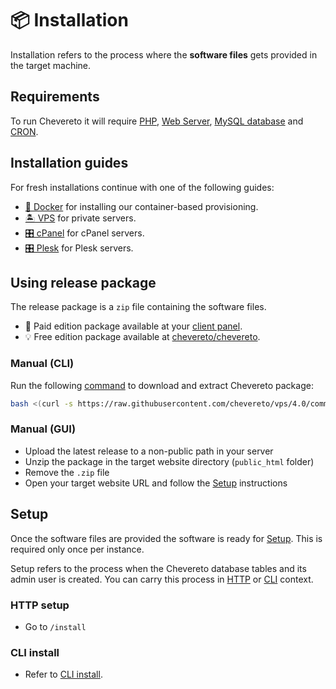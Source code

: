 # 📦 Installation

Installation refers to the process where the **software files** gets provided in the target machine.

## Requirements

To run Chevereto it will require [PHP](../stack/php.md), [Web Server](../stack/web-server.md), [MySQL database](../stack/mysql-server.md) and [CRON](../stack/cron.md).

## Installation guides

For fresh installations continue with one of the following guides:

* [🐋 Docker](../../guides/docker/README.md) for installing our container-based provisioning.
* [🏝 VPS](../../guides/server/vps.md) for private servers.
* [🎛 cPanel](../../guides/cpanel/README.md) for cPanel servers.
* [🎛 Plesk](../../guides/plesk/README.md) for Plesk servers.

## Using release package

The release package is a `zip` file containing the software files.

* 👑 Paid edition package available at your [client panel](https://chevereto.com/panel/downloads).
* 💡 Free edition package available at [chevereto/chevereto](https://github.com/chevereto/chevereto/releases).

### Manual (CLI)

Run the following [command](https://github.com/chevereto/vps#get) to download and extract Chevereto package:

```sh
bash <(curl -s https://raw.githubusercontent.com/chevereto/vps/4.0/common/get.sh)
```

### Manual (GUI)

* Upload the latest release to a non-public path in your server
* Unzip the package in the target website directory (`public_html` folder)
* Remove the `.zip` file
* Open your target website URL and follow the [Setup](#setup) instructions

## Setup

Once the software files are provided the software is ready for [Setup](#setup). This is required only once per instance.

Setup refers to the process when the Chevereto database tables and its admin user is created. You can carry this process in [HTTP](#http-setup) or [CLI](#cli-install) context.

### HTTP setup

* Go to `/install`

### CLI install

* Refer to [CLI install](../reference/cli.md#install).
